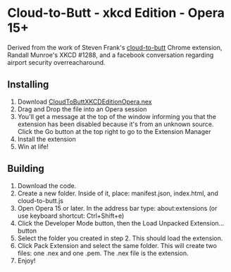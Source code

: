 # Cloud-to-Butt - xkcd Edition - Opera 15+

Derived from the work of Steven Frank's [cloud-to-butt](https://github.com/panicsteve/cloud-to-butt) Chrome extension, Randall Munroe's XKCD #1288, and a facebook conversation regarding airport security overreacharound.


## Installing

1. Download [CloudToButtXKCDEditionOpera.nex](https://github.com/woodsj/cloud-to-butt-xkcd-opera15/releases/download/3.14159/cloud-to-butt-xkcd-edition-opera15.nex)
2. Drag and Drop the file into an Opera session
3. You'll get a message at the top of the window informing you that the extension has been disabled because it's from an unknown source. Click the Go button at the top right to go to the Extension Manager
4. Install the extension
5. Win at life!


## Building

1. Download the code.
2. Create a new folder. Inside of it, place: manifest.json, index.html, and cloud-to-butt.js
3. Open Opera 15 or later. In the address bar type: about:extensions (or use keyboard shortcut: Ctrl+Shift+e)
4. Click the Developer Mode button, then the Load Unpacked Extension... button
5. Select the folder you created in step 2. This should load the extension.
6. Click Pack Extension and select the same folder. This will create two files: one .nex and one .pem. The .nex file is the extension.
7. Enjoy!

